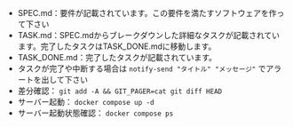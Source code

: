 * SPEC.md：要件が記載されています。この要件を満たすソフトウェアを作って下さい
* TASK.md：SPEC.mdからブレークダウンした詳細なタスクが記載されています。完了したタスクはTASK_DONE.mdに移動します。
* TASK_DONE.md：完了したタスクが記載されています。
* タスクが完了や中断する場合は `notify-send "タイトル" "メッセージ"` でアラートを出して下さい
* 差分確認： `git add -A && GIT_PAGER=cat git diff HEAD`
* サーバー起動： `docker compose up -d`
* サーバー起動状態確認： `docker compose ps`
